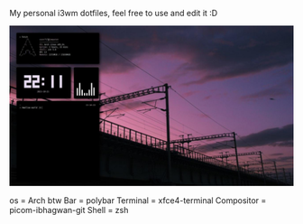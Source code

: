 My personal i3wm dotfiles, feel free to use and edit it :D

<img src="photo_2021-10-21_22-11-19.jpg">

os         = Arch btw
Bar        = polybar
Terminal   = xfce4-terminal
Compositor = picom-ibhagwan-git
Shell      = zsh

